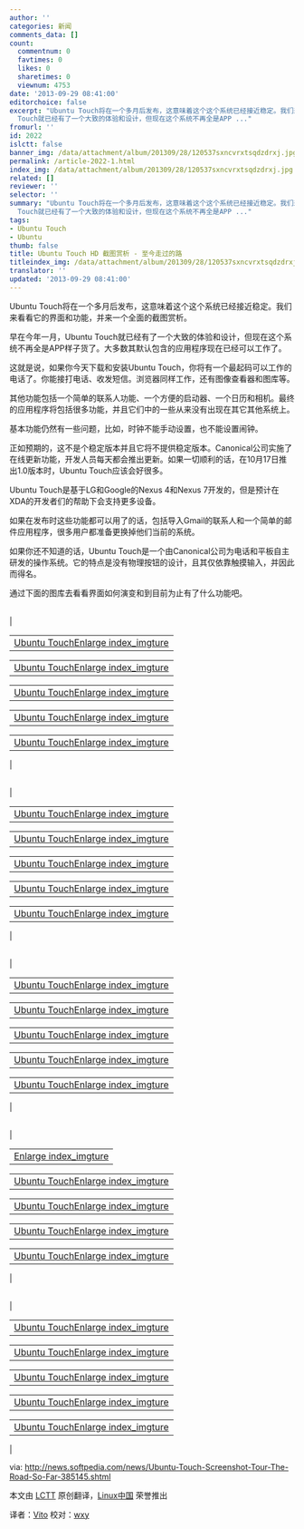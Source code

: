 ```yaml
---
author: ''
categories: 新闻
comments_data: []
count:
  commentnum: 0
  favtimes: 0
  likes: 0
  sharetimes: 0
  viewnum: 4753
date: '2013-09-29 08:41:00'
editorchoice: false
excerpt: "Ubuntu Touch将在一个多月后发布，这意味着这个这个系统已经接近稳定。我们来看看它的界面和功能，并来一个全面的截图赏析。\r\n早在今年一月，Ubuntu
  Touch就已经有了一个大致的体验和设计，但现在这个系统不再全是APP ..."
fromurl: ''
id: 2022
islctt: false
banner_img: /data/attachment/album/201309/28/120537sxncvrxtsqdzdrxj.jpg
permalink: /article-2022-1.html
index_img: /data/attachment/album/201309/28/120537sxncvrxtsqdzdrxj.jpg
related: []
reviewer: ''
selector: ''
summary: "Ubuntu Touch将在一个多月后发布，这意味着这个这个系统已经接近稳定。我们来看看它的界面和功能，并来一个全面的截图赏析。\r\n早在今年一月，Ubuntu
  Touch就已经有了一个大致的体验和设计，但现在这个系统不再全是APP ..."
tags:
- Ubuntu Touch
- Ubuntu
thumb: false
title: Ubuntu Touch HD 截图赏析 - 至今走过的路
titleindex_img: /data/attachment/album/201309/28/120537sxncvrxtsqdzdrxj.jpg
translator: ''
updated: '2013-09-29 08:41:00'
---
```


Ubuntu Touch将在一个多月后发布，这意味着这个这个系统已经接近稳定。我们来看看它的界面和功能，并来一个全面的截图赏析。


早在今年一月，Ubuntu Touch就已经有了一个大致的体验和设计，但现在这个系统不再全是APP样子货了。大多数其默认包含的应用程序现在已经可以工作了。


这就是说，如果你今天下载和安装Ubuntu Touch，你将有一个最起码可以工作的电话了。你能接打电话、收发短信。浏览器同样工作，还有图像查看器和图库等。


其他功能包括一个简单的联系人功能、一个方便的启动器、一个日历和相机。最终的应用程序将包括很多功能，并且它们中的一些从来没有出现在其它其他系统上。


基本功能仍然有一些问题，比如，时钟不能手动设置，也不能设置闹钟。


正如预期的，这不是个稳定版本并且它将不提供稳定版本。Canonical公司实施了在线更新功能，开发人员每天都会推出更新。如果一切顺利的话，在10月17日推出1.0版本时，Ubuntu Touch应该会好很多。


Ubuntu Touch是基于LG和Google的Nexus 4和Nexus 7开发的，但是预计在XDA的开发者们的帮助下会支持更多设备。


如果在发布时这些功能都可以用了的话，包括导入Gmail的联系人和一个简单的邮件应用程序，很多用户都准备更换掉他们当前的系统。


如果你还不知道的话，Ubuntu Touch是一个由Canonical公司为电话和平板自主研发的操作系统。它的特点是没有物理按钮的设计，且其仅依靠触摸输入，并因此而得名。


通过下面的图库去看看界面如何演变和到目前为止有了什么功能吧。


 




|  |  |  |  |  |  |
| --- | --- | --- | --- | --- | --- |
| 

|  |
| --- |
| [Ubuntu Touch](http://news.softpedia.com/newsImage/Ubuntu-Touch-Screenshot-Tour-The-Road-So-Far-385145-2.jpg/)[Enlarge index_imgture](http://news.softpedia.com/newsImage/Ubuntu-Touch-Screenshot-Tour-The-Road-So-Far-385145-2.jpg/) |



|  |
| --- |
| [Ubuntu Touch](http://news.softpedia.com/newsImage/Ubuntu-Touch-Screenshot-Tour-The-Road-So-Far-385145-3.jpg/)[Enlarge index_imgture](http://news.softpedia.com/newsImage/Ubuntu-Touch-Screenshot-Tour-The-Road-So-Far-385145-3.jpg/) |



|  |
| --- |
| [Ubuntu Touch](http://news.softpedia.com/newsImage/Ubuntu-Touch-Screenshot-Tour-The-Road-So-Far-385145-4.jpg/)[Enlarge index_imgture](http://news.softpedia.com/newsImage/Ubuntu-Touch-Screenshot-Tour-The-Road-So-Far-385145-4.jpg/) |



|  |
| --- |
| [Ubuntu Touch](http://news.softpedia.com/newsImage/Ubuntu-Touch-Screenshot-Tour-The-Road-So-Far-385145-5.jpg/)[Enlarge index_imgture](http://news.softpedia.com/newsImage/Ubuntu-Touch-Screenshot-Tour-The-Road-So-Far-385145-5.jpg/) |



|  |
| --- |
| [Ubuntu Touch](http://news.softpedia.com/newsImage/Ubuntu-Touch-Screenshot-Tour-The-Road-So-Far-385145-6.jpg/)[Enlarge index_imgture](http://news.softpedia.com/newsImage/Ubuntu-Touch-Screenshot-Tour-The-Road-So-Far-385145-6.jpg/) |

 |


 




|  |  |  |  |  |  |
| --- | --- | --- | --- | --- | --- |
| 

|  |
| --- |
| [Ubuntu Touch](http://news.softpedia.com/newsImage/Ubuntu-Touch-Screenshot-Tour-The-Road-So-Far-385145-7.jpg/)[Enlarge index_imgture](http://news.softpedia.com/newsImage/Ubuntu-Touch-Screenshot-Tour-The-Road-So-Far-385145-7.jpg/) |



|  |
| --- |
| [Ubuntu Touch](http://news.softpedia.com/newsImage/Ubuntu-Touch-Screenshot-Tour-The-Road-So-Far-385145-8.jpg/)[Enlarge index_imgture](http://news.softpedia.com/newsImage/Ubuntu-Touch-Screenshot-Tour-The-Road-So-Far-385145-8.jpg/) |



|  |
| --- |
| [Ubuntu Touch](http://news.softpedia.com/newsImage/Ubuntu-Touch-Screenshot-Tour-The-Road-So-Far-385145-9.jpg/)[Enlarge index_imgture](http://news.softpedia.com/newsImage/Ubuntu-Touch-Screenshot-Tour-The-Road-So-Far-385145-9.jpg/) |



|  |
| --- |
| [Ubuntu Touch](http://news.softpedia.com/newsImage/Ubuntu-Touch-Screenshot-Tour-The-Road-So-Far-385145-10.jpg/)[Enlarge index_imgture](http://news.softpedia.com/newsImage/Ubuntu-Touch-Screenshot-Tour-The-Road-So-Far-385145-10.jpg/) |



|  |
| --- |
| [Ubuntu Touch](http://news.softpedia.com/newsImage/Ubuntu-Touch-Screenshot-Tour-The-Road-So-Far-385145-11.jpg/)[Enlarge index_imgture](http://news.softpedia.com/newsImage/Ubuntu-Touch-Screenshot-Tour-The-Road-So-Far-385145-11.jpg/) |

 |


 




|  |  |  |  |  |  |
| --- | --- | --- | --- | --- | --- |
| 

|  |
| --- |
| [Ubuntu Touch](http://news.softpedia.com/newsImage/Ubuntu-Touch-Screenshot-Tour-The-Road-So-Far-385145-12.jpg/)[Enlarge index_imgture](http://news.softpedia.com/newsImage/Ubuntu-Touch-Screenshot-Tour-The-Road-So-Far-385145-12.jpg/) |



|  |
| --- |
| [Ubuntu Touch](http://news.softpedia.com/newsImage/Ubuntu-Touch-Screenshot-Tour-The-Road-So-Far-385145-13.jpg/)[Enlarge index_imgture](http://news.softpedia.com/newsImage/Ubuntu-Touch-Screenshot-Tour-The-Road-So-Far-385145-13.jpg/) |



|  |
| --- |
| [Ubuntu Touch](http://news.softpedia.com/newsImage/Ubuntu-Touch-Screenshot-Tour-The-Road-So-Far-385145-14.jpg/)[Enlarge index_imgture](http://news.softpedia.com/newsImage/Ubuntu-Touch-Screenshot-Tour-The-Road-So-Far-385145-14.jpg/) |



|  |
| --- |
| [Ubuntu Touch](http://news.softpedia.com/newsImage/Ubuntu-Touch-Screenshot-Tour-The-Road-So-Far-385145-15.jpg/)[Enlarge index_imgture](http://news.softpedia.com/newsImage/Ubuntu-Touch-Screenshot-Tour-The-Road-So-Far-385145-15.jpg/) |



|  |
| --- |
| [Ubuntu Touch](http://news.softpedia.com/newsImage/Ubuntu-Touch-Screenshot-Tour-The-Road-So-Far-385145-16.jpg/)[Enlarge index_imgture](http://news.softpedia.com/newsImage/Ubuntu-Touch-Screenshot-Tour-The-Road-So-Far-385145-16.jpg/) |

 |


 




|  |  |  |  |  |  |
| --- | --- | --- | --- | --- | --- |
| 

|  |
| --- |
| [Enlarge index_imgture](http://news.softpedia.com/newsImage/Ubuntu-Touch-Screenshot-Tour-The-Road-So-Far-385145-17.jpg/) |



|  |
| --- |
| [Ubuntu Touch](http://news.softpedia.com/newsImage/Ubuntu-Touch-Screenshot-Tour-The-Road-So-Far-385145-18.jpg/)[Enlarge index_imgture](http://news.softpedia.com/newsImage/Ubuntu-Touch-Screenshot-Tour-The-Road-So-Far-385145-18.jpg/) |



|  |
| --- |
| [Ubuntu Touch](http://news.softpedia.com/newsImage/Ubuntu-Touch-Screenshot-Tour-The-Road-So-Far-385145-19.jpg/)[Enlarge index_imgture](http://news.softpedia.com/newsImage/Ubuntu-Touch-Screenshot-Tour-The-Road-So-Far-385145-19.jpg/) |



|  |
| --- |
| [Ubuntu Touch](http://news.softpedia.com/newsImage/Ubuntu-Touch-Screenshot-Tour-The-Road-So-Far-385145-20.jpg/)[Enlarge index_imgture](http://news.softpedia.com/newsImage/Ubuntu-Touch-Screenshot-Tour-The-Road-So-Far-385145-20.jpg/) |



|  |
| --- |
| [Ubuntu Touch](http://news.softpedia.com/newsImage/Ubuntu-Touch-Screenshot-Tour-The-Road-So-Far-385145-21.jpg/)[Enlarge index_imgture](http://news.softpedia.com/newsImage/Ubuntu-Touch-Screenshot-Tour-The-Road-So-Far-385145-21.jpg/) |

 |


 




|  |  |  |  |  |  |
| --- | --- | --- | --- | --- | --- |
| 

|  |
| --- |
| [Ubuntu Touch](http://news.softpedia.com/newsImage/Ubuntu-Touch-Screenshot-Tour-The-Road-So-Far-385145-22.jpg/)[Enlarge index_imgture](http://news.softpedia.com/newsImage/Ubuntu-Touch-Screenshot-Tour-The-Road-So-Far-385145-22.jpg/) |



|  |
| --- |
| [Ubuntu Touch](http://news.softpedia.com/newsImage/Ubuntu-Touch-Screenshot-Tour-The-Road-So-Far-385145-23.jpg/)[Enlarge index_imgture](http://news.softpedia.com/newsImage/Ubuntu-Touch-Screenshot-Tour-The-Road-So-Far-385145-23.jpg/) |



|  |
| --- |
| [Ubuntu Touch](http://news.softpedia.com/newsImage/Ubuntu-Touch-Screenshot-Tour-The-Road-So-Far-385145-24.jpg/)[Enlarge index_imgture](http://news.softpedia.com/newsImage/Ubuntu-Touch-Screenshot-Tour-The-Road-So-Far-385145-24.jpg/) |



|  |
| --- |
| [Ubuntu Touch](http://news.softpedia.com/newsImage/Ubuntu-Touch-Screenshot-Tour-The-Road-So-Far-385145-25.jpg/)[Enlarge index_imgture](http://news.softpedia.com/newsImage/Ubuntu-Touch-Screenshot-Tour-The-Road-So-Far-385145-25.jpg/) |



|  |
| --- |
| [Ubuntu Touch](http://news.softpedia.com/newsImage/Ubuntu-Touch-Screenshot-Tour-The-Road-So-Far-385145-26.jpg/)[Enlarge index_imgture](http://news.softpedia.com/newsImage/Ubuntu-Touch-Screenshot-Tour-The-Road-So-Far-385145-26.jpg/) |

 |


 


via: <http://news.softpedia.com/news/Ubuntu-Touch-Screenshot-Tour-The-Road-So-Far-385145.shtml>


本文由 [LCTT](https://github.com/LCTT/TranslateProject) 原创翻译，[Linux中国](http://linux.cn/portal.php) 荣誉推出


译者：[Vito](http://linux.cn/space/Vito) 校对：[wxy](http://linux.cn/space/wxy)